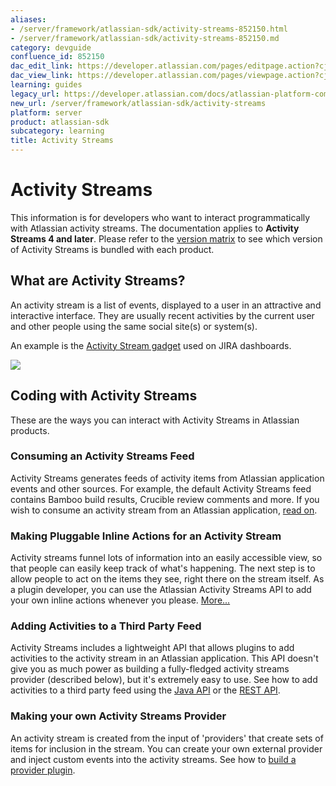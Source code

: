 ```yaml
---
aliases:
- /server/framework/atlassian-sdk/activity-streams-852150.html
- /server/framework/atlassian-sdk/activity-streams-852150.md
category: devguide
confluence_id: 852150
dac_edit_link: https://developer.atlassian.com/pages/editpage.action?cjm=wozere&pageId=852150
dac_view_link: https://developer.atlassian.com/pages/viewpage.action?cjm=wozere&pageId=852150
learning: guides
legacy_url: https://developer.atlassian.com/docs/atlassian-platform-common-components/activity-streams
new_url: /server/framework/atlassian-sdk/activity-streams
platform: server
product: atlassian-sdk
subcategory: learning
title: Activity Streams
---
```

# Activity Streams

This information is for developers who want to interact programmatically with Atlassian activity streams. The documentation applies to **Activity Streams 4 and later**. Please refer to the [version matrix](/server/framework/atlassian-sdk/activity-streams-version-matrix) to see which version of Activity Streams is bundled with each product.

## What are Activity Streams?

An activity stream is a list of events, displayed to a user in an attractive and interactive interface. They are usually recent activities by the current user and other people using the same social site(s) or system(s).

An example is the <a href="https://confluence.atlassian.com/display/JIRA/Adding+the+Activity+Stream+Gadget" class="external-link">Activity Stream gadget</a> used on JIRA dashboards.

<img src="/server/framework/atlassian-sdk/images/activitystreamgadget-display.png" class="confluence-thumbnail" />

## Coding with Activity Streams

These are the ways you can interact with Activity Streams in Atlassian products.

### Consuming an Activity Streams Feed

Activity Streams generates feeds of activity items from Atlassian application events and other sources. For example, the default Activity Streams feed contains Bamboo build results, Crucible review comments and more. If you wish to consume an activity stream from an Atlassian application, [read on](/server/framework/atlassian-sdk/consuming-an-activity-streams-feed).

### Making Pluggable Inline Actions for an Activity Stream

Activity streams funnel lots of information into an easily accessible view, so that people can easily keep track of what's happening. The next step is to allow people to act on the items they see, right there on the stream itself. As a plugin developer, you can use the Atlassian Activity Streams API to add your own inline actions whenever you please. [More...](/server/framework/atlassian-sdk/making-pluggable-inline-actions-for-activity-streams)

### Adding Activities to a Third Party Feed

Activity Streams includes a lightweight API that allows plugins to add activities to the activity stream in an Atlassian application. This API doesn't give you as much power as building a fully-fledged activity streams provider (described below), but it's extremely easy to use. See how to add activities to a third party feed using the [Java API](/server/framework/atlassian-sdk/adding-activities-to-a-third-party-feed-with-the-java-api) or the [REST API](/server/framework/atlassian-sdk/adding-activities-to-a-third-party-feed-with-the-rest-api).

### Making your own Activity Streams Provider

An activity stream is created from the input of 'providers' that create sets of items for inclusion in the stream. You can create your own external provider and inject custom events into the activity streams. See how to [build a provider plugin](/server/framework/atlassian-sdk/making-your-own-activity-streams-provider).








































































































































































































































































